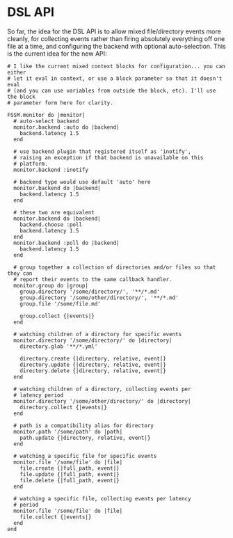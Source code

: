 DSL API
=======

So far, the idea for the DSL API is to allow mixed file/directory events more cleanly, for collecting events rather than firing absolutely everything off one file at a time, and configuring the backend with optional auto-selection. This is the current idea for the new API:

	# I like the current mixed context blocks for configuration... you can either 
	# let it eval in context, or use a block parameter so that it doesn't eval 
	# (and you can use variables from outside the block, etc). I'll use the block 
	# parameter form here for clarity.

	FSSM.monitor do |monitor|
	  # auto-select backend
	  monitor.backend :auto do |backend|
	    backend.latency 1.5
	  end

	  # use backend plugin that registered itself as 'inotify',
	  # raising an exception if that backend is unavailable on this
	  # platform.
	  monitor.backend :inotify

	  # backend type would use default 'auto' here
	  monitor.backend do |backend|
	    backend.latency 1.5
	  end

	  # these two are equivalent
	  monitor.backend do |backend|
	    backend.choose :poll
	    backend.latency 1.5
	  end
	  monitor.backend :poll do |backend|
	    backend.latency 1.5
	  end
  
	  # group together a collection of directories and/or files so that they can
	  # report their events to the same callback handler.
	  monitor.group do |group|
	    group.directory '/some/directory/', '**/*.md'
	    group.directory '/some/other/directory/', '**/*.md'
	    group.file '/some/file.md'
    
	    group.collect {|events|}
	  end
  
	  # watching children of a directory for specific events
	  monitor.directory '/some/directory/' do |directory|
	    directory.glob '**/*.yml'

	    directory.create {|directory, relative, event|}
	    directory.update {|directory, relative, event|}
	    directory.delete {|directory, relative, event|}
	  end

	  # watching children of a directory, collecting events per
	  # latency period
	  monitor.directory '/some/other/directory/' do |directory|
	    directory.collect {|events|}
	  end

	  # path is a compatibility alias for directory
	  monitor.path '/some/path' do |path|
	    path.update {|directory, relative, event|}
	  end

	  # watching a specific file for specific events
	  monitor.file '/some/file' do |file|
	    file.create {|full_path, event|}
	    file.update {|full_path, event|}
	    file.delete {|full_path, event|}
	  end

	  # watching a specific file, collecting events per latency 
	  # period
	  monitor.file '/some/file' do |file|
	    file.collect {|events|}
	  end
	end
